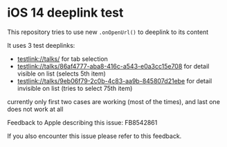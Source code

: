 #  iOS 14 deeplink test

This repository tries to use new `.onOpenUrl()` to deeplink to its content

It uses 3 test deeplinks:

* [testlink://talks/](testlink://talks/) 
    for tab selection
* [testlink://talks/86af4777-aba8-416c-a543-e0a3cc15e708](testlink://talks/86af4777-aba8-416c-a543-e0a3cc15e708)
    for detail visible on list (selects 5th item)
* [testlink://talks/9eb06f79-2c0b-4c83-aa9b-845807d21ebe](testlink://talks/9eb06f79-2c0b-4c83-aa9b-845807d21ebe)
    for detail invisible on list (tries to select 75th item)

currently only first two cases are working (most of the times), and last one does not work at all

Feedback to Apple describing this issue: FB8542861

If you also encounter this issue please refer to this feedback.

